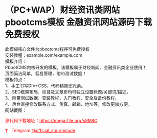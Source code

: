 # （PC+WAP）财经资讯类网站pbootcms模板 金融资讯网站源码下载 免费授权

此模板核心文件为pbootcms程序可免费授权<br>安装教程：example.com/example.com<br>模板介绍：<br>PbootCMS内核开发的模板，该模板属于财经新闻、金融资讯类企业使用！<br>页面简洁简单，容易管理，附带测试数据！<br>模板特点：<br>1、手工书写DIV+CSS、代码精简无冗余。<br>2、SEO框架布局，栏目及文章页均可独立设置标题/关键词/描述。<br>3、附带测试数据、安装教程、入门教程、安全及备份教程。<br>4、后台直接修改联系方式、传真、邮箱、地址等，修改更加方便。<br>网站截图：<br>


<p style="color: red;">源代码下载地址：<a href="https://mega-file.org/s9M8C" style="color: red;">https://mega-file.org/s9M8C</a></p><p style="color: red;"><img src="https://cdn-icons-png.flaticon.com/512/2111/2111646.png" alt="Telegram Icon" style="width: 16px; vertical-align: middle; margin-right: 5px;">Telegram:<a href="https://t.me/official_sourcecode" style="color: red;">@official_sourcecode</a></p>